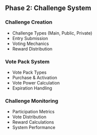 ## Phase 2: Challenge System

### Challenge Creation
- Challenge Types (Main, Public, Private)
- Entry Submission
- Voting Mechanics
- Reward Distribution

### Vote Pack System
- Vote Pack Types
- Purchase & Activation
- Vote Power Calculation
- Expiration Handling

### Challenge Monitoring
- Participation Metrics
- Vote Distribution
- Reward Calculations
- System Performance